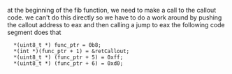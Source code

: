 at the beginning of the fib function, we need to make a call to the callout code.
we can't do this directly so we have to do a work around by pushing the callout address to eax and then calling a jump to eax
the following code segment does that


	  *(uint8_t *) func_ptr = 0b8;
	  *(int *)(func_ptr + 1) = &retCallout;
	  *(uint8_t *) (func_ptr + 5) = 0xff;
	  *(uint8_t *) (func_ptr + 6) = 0xd0;